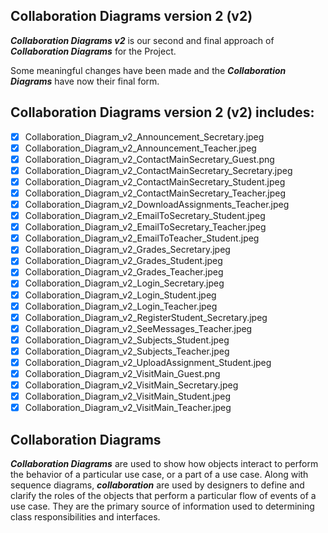 ## Collaboration Diagrams version 2 (v2)
**_Collaboration Diagrams v2_** is our second and final approach of **_Collaboration Diagrams_** for the Project.

Some meaningful changes have been made and the **_Collaboration Diagrams_** have now their final form.

## Collaboration Diagrams version 2 (v2) includes:
- [x] Collaboration_Diagram_v2_Announcement_Secretary.jpeg
- [x] Collaboration_Diagram_v2_Announcement_Teacher.jpeg
- [x] Collaboration_Diagram_v2_ContactMainSecretary_Guest.png
- [x] Collaboration_Diagram_v2_ContactMainSecretary_Secretary.jpeg
- [x] Collaboration_Diagram_v2_ContactMainSecretary_Student.jpeg
- [x] Collaboration_Diagram_v2_ContactMainSecretary_Teacher.jpeg
- [x] Collaboration_Diagram_v2_DownloadAssignments_Teacher.jpeg
- [x] Collaboration_Diagram_v2_EmailToSecretary_Student.jpeg
- [x] Collaboration_Diagram_v2_EmailToSecretary_Teacher.jpeg
- [x] Collaboration_Diagram_v2_EmailToTeacher_Student.jpeg
- [x] Collaboration_Diagram_v2_Grades_Secretary.jpeg
- [x] Collaboration_Diagram_v2_Grades_Student.jpeg
- [x] Collaboration_Diagram_v2_Grades_Teacher.jpeg
- [x] Collaboration_Diagram_v2_Login_Secretary.jpeg
- [x] Collaboration_Diagram_v2_Login_Student.jpeg
- [x] Collaboration_Diagram_v2_Login_Teacher.jpeg
- [x] Collaboration_Diagram_v2_RegisterStudent_Secretary.jpeg
- [x] Collaboration_Diagram_v2_SeeMessages_Teacher.jpeg
- [x] Collaboration_Diagram_v2_Subjects_Student.jpeg
- [x] Collaboration_Diagram_v2_Subjects_Teacher.jpeg
- [x] Collaboration_Diagram_v2_UploadAssignment_Student.jpeg
- [x] Collaboration_Diagram_v2_VisitMain_Guest.png
- [x] Collaboration_Diagram_v2_VisitMain_Secretary.jpeg
- [x] Collaboration_Diagram_v2_VisitMain_Student.jpeg
- [x] Collaboration_Diagram_v2_VisitMain_Teacher.jpeg

## Collaboration Diagrams 
**_Collaboration Diagrams_** are used to show how objects interact to perform the behavior of a particular use case, or a part of a use case. Along with sequence diagrams, **_collaboration_** are used by designers to define and clarify the roles of the objects that perform a particular flow of events of a use case.  They are the primary source of information used to determining class responsibilities and interfaces.
